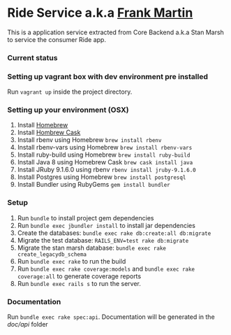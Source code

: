 # Ride Service a.k.a [Frank Martin](https://en.wikipedia.org/wiki/The_Transporter)

This is a application service extracted from Core Backend a.k.a Stan Marsh to service the consumer Ride app.


### Current status


### Setting up vagrant box with dev environment pre installed

Run `vagrant up` inside the project directory.

### Setting up your environment (OSX)

1. Install [Homebrew](http://brew.sh/)
2. Install [Hombrew Cask](http://caskroom.io/)
3. Install rbenv using Homebrew `brew install rbenv`
3. Install rbenv-vars using Homebrew `brew install rbenv-vars`
4. Install ruby-build using Homebrew `brew install ruby-build`
5. Install Java 8 using Homebrew Cask `brew cask install java`
6. Install JRuby 9.1.6.0 using rbenv `rbenv install jruby-9.1.6.0`
7. Install Postgres using Homebrew `brew install postgresql`
8. Install Bundler using RubyGems `gem install bundler`

### Setup

1. Run `bundle` to install project gem dependencies
2. Run `bundle exec jbundler install` to install jar dependencies
3. Create the databases: `bundle exec rake db:create:all db:migrate`
4. Migrate the test database: `RAILS_ENV=test rake db:migrate`
5. Migrate the stan marsh database: `bundle exec rake create_legacydb_schema`
6. Run `bundle exec rake` to run the build
7. Run `bundle exec rake coverage:models` and `bundle exec rake coverage:all` to generate coverage reports
8. Run `bundle exec rails s` to run the server.

### Documentation

Run `bundle exec rake spec:api`. Documentation will be generated in the *doc/api* folder
